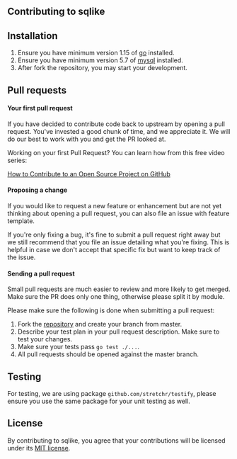 ## Contributing to sqlike

## Installation

1. Ensure you have minimum version 1.15 of [go](https://golang.org/dl/) installed.
2. Ensure you have minimum version 5.7 of [mysql](https://dev.mysql.com/downloads/installer/) installed.
3. After fork the repository, you may start your development.

## Pull requests

#### Your first pull request

If you have decided to contribute code back to upstream by opening a pull request. You've invested a good chunk of time, and we appreciate it. We will do our best to work with you and get the PR looked at.

Working on your first Pull Request? You can learn how from this free video series:

[How to Contribute to an Open Source Project on GitHub](https://egghead.io/courses/how-to-contribute-to-an-open-source-project-on-github)

#### Proposing a change

If you would like to request a new feature or enhancement but are not yet thinking about opening a pull request, you can also file an issue with feature template.

If you're only fixing a bug, it's fine to submit a pull request right away but we still recommend that you file an issue detailing what you're fixing. This is helpful in case we don't accept that specific fix but want to keep track of the issue.

#### Sending a pull request

Small pull requests are much easier to review and more likely to get merged. Make sure the PR does only one thing, otherwise please split it by module.

Please make sure the following is done when submitting a pull request:

1. Fork the [repository](https://github.com/si3nloong/sqlike) and create your branch from master.
2. Describe your test plan in your pull request description. Make sure to test your changes.
3. Make sure your tests pass `go test ./...`.
4. All pull requests should be opened against the master branch.

## Testing

For testing, we are using package `github.com/stretchr/testify`, please ensure you use the same package for your unit testing as well.

## License

By contributing to sqlike, you agree that your contributions will be licensed under its [MIT license](https://github.com/si3nloong/sqlike/blob/master/LICENSE).
